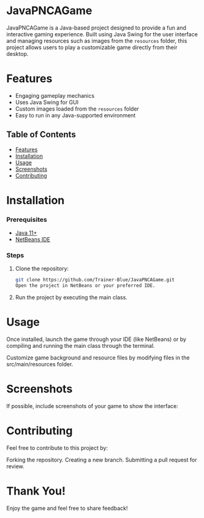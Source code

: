 # JavaPNCAGame

JavaPNCAGame is a Java-based project designed to provide a fun and interactive gaming experience. Built using Java Swing for the user interface and managing resources such as images from the `resources` folder, this project allows users to play a customizable game directly from their desktop.

# Features
- Engaging gameplay mechanics
- Uses Java Swing for GUI
- Custom images loaded from the `resources` folder
- Easy to run in any Java-supported environment

## Table of Contents
- [Features](#features)
- [Installation](#installation)
- [Usage](#Usage)
- [Screenshots](#Screenshots)
- [Contributing](#Contributing)


# Installation

### Prerequisites
- [Java 11+](https://www.oracle.com/java/technologies/javase-jdk11-downloads.html)
- [NetBeans IDE](https://netbeans.apache.org/)

### Steps
1. Clone the repository:
   ```bash
   git clone https://github.com/Trainer-Blue/JavaPNCAGame.git
   Open the project in NetBeans or your preferred IDE.
2. Run the project by executing the main class.

# Usage

Once installed, launch the game through your IDE (like NetBeans) or by compiling and running the main class through the terminal.

Customize game background and resource files by modifying files in the src/main/resources folder.

# Screenshots
If possible, include screenshots of your game to show the interface:


# Contributing
Feel free to contribute to this project by:

Forking the repository.
Creating a new branch.
Submitting a pull request for review.

# Thank You!
Enjoy the game and feel free to share feedback!
